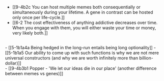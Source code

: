 - [[9-4b2c You can host multiple memes both consequentially or simultaneously during your lifetime. A gene in contrast can be hosted only once per life-cycle.]]
- [[6-2 The cost effectiveness of anything addictive decreases over time. When you engage with them, you will either waste your time or money, very likely both.]]
<br>
- [[5-1b1a4a Being hedged in the long-run entails being long optionality]]
- [[5-1b1a5 Our ability to come up with such functions is why we are not mere universal constructors (and why we are worth infinitely more than billion-dollar)]]
<br>
- [[9-4b3b1 Popper - 'We let our ideas die in our place' (another difference between memes vs genes)]]
<br>

